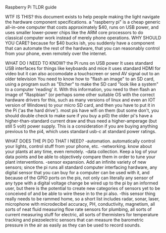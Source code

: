 Raspberry Pi TLDR guide

WTF IS THIS?
	this document exists to help people making the light navigate the hardware component specifications. a "raspberry pi" is a cheap generic all-in-one computer that costs approximately $40, runs on USB power, and uses smaller lower-power chips like the ARM core processors to do classical computer work instead of merely phone operations.  WHY SHOULD YOU CARE? because for $40 bucks ish, you suddenly have a component that can automate the rest of the hardware, that you can reasonably control from your phone, even remotely over the internet.

WHAT DO I NEED TO KNOW?
	the Pi runs on USB power
	It uses standard USB interfaces for things like keyboards and mice
	it uses standard HDMI for video but it can also accomodate a touchscreen or send AV signal out to an older television
	You need to know how to "flash an image" to an SD card, using a program such as "Etcher" to make the SD card "look like a system" to a computer 'reading' it.  With this information, you need to then flash an image of "Raspbian" (or perhaps some other suitable OS with the correct hardware drivers for this, such as many versions of linux and even an IOT version of Windows) to your micro SD card, and then you have to put it in the Pi ('as the hard drive').
	most pis have wifi on them (but some don't, you should double check to make sure if you buy a pi0)
	the older pi's have a higher-than-standard current draw and thus need a higher-amperage (but still 5 volt) power supply. This is a consideration if you are buying anything previous to the pi4, which uses standard usb-c at standard power ratings.
	
WHAT DOES THE PI DO THAT I NEED?
	-automation.  automatically control your lights, control stuff from your phone, etc.
	-networking. know about your plants at any time, even remotely.
	-data collection. Keep a log of your data points and be able to objectively compare them in order to tune your plant interventions.
	-sensor expansion. Add an infinite variety of new sensors; since the pi runs all standard computer interfacing hardware, any digital sensor that you can buy for a computer can be used with it, and because of the GPIO ports on the pis, not only can literally any sensor of any type with a digital voltage change be wired up to the pi by an informed user, but there is the potential to create new categories of sensors yet to be conceived of and be able to wire these in to the pi also.
		-this sensor thing really needs to be rammed home, so a short list includes radar, sonar, laser, microphone with microdecibel accuracy, PH, conductivity, magnetism, all sorts of neat fluid measuring flow rate sensors for plumbing, all sorts of current measuring stuff for electric, all sorts of thermisters for temperature tracking and piezoelectric sensors that can measure the barometric pressure in the air as easily as they can be used to record sounds.
